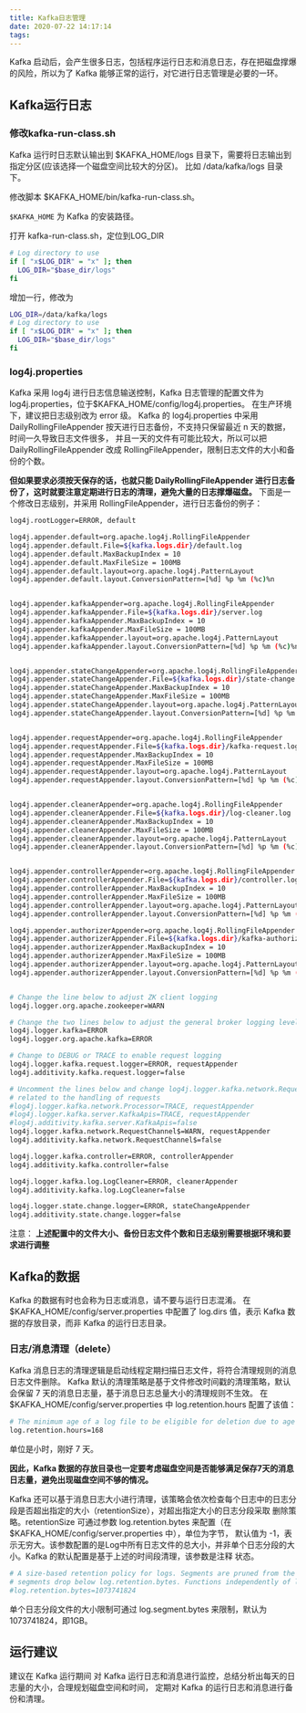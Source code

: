```yaml
---
title: Kafka日志管理
date: 2020-07-22 14:17:14
tags:
---
```


Kafka 启动后，会产生很多日志，包括程序运行日志和消息日志，存在把磁盘撑爆的风险，所以为了 Kafka 能够正常的运行，对它进行日志管理是必要的一环。

## Kafka运行日志

### 修改kafka-run-class.sh

Kafka 运行时日志默认输出到 $KAFKA_HOME/logs 目录下，需要将日志输出到指定分区(应该选择一个磁盘空间比较大的分区)。
比如 /data/kafka/logs 目录下。

修改脚本 $KAFKA_HOME/bin/kafka-run-class.sh。

`$KAFKA_HOME` 为 Kafka 的安装路径。

打开 kafka-run-class.sh，定位到LOG_DIR

```sh
# Log directory to use
if [ "x$LOG_DIR" = "x" ]; then
  LOG_DIR="$base_dir/logs"
fi
```

增加一行，修改为

```sh
LOG_DIR=/data/kafka/logs
# Log directory to use
if [ "x$LOG_DIR" = "x" ]; then
  LOG_DIR="$base_dir/logs"
fi
```

### log4j.properties

Kafka 采用 log4j 进行日志信息输送控制，Kafka 日志管理的配置文件为 log4j.properties，位于$KAFKA_HOME/config/log4j.properties。
在生产环境下，建议把日志级别改为 error 级。
Kafka 的 log4j.properties 中采用 DailyRollingFileAppender 按天进行日志备份，不支持只保留最近 n 天的数据，时间一久导致日志文件很多，
并且一天的文件有可能比较大，所以可以把 DailyRollingFileAppender 改成 RollingFileAppender，限制日志文件的大小和备份的个数。

**但如果要求必须按天保存的话，也就只能 DailyRollingFileAppender 进行日志备份了，这时就要注意定期进行日志的清理，避免大量的日志撑爆磁盘。**
下面是一个修改日志级别，并采用 RollingFileAppender，进行日志备份的例子：

```sh
log4j.rootLogger=ERROR, default

log4j.appender.default=org.apache.log4j.RollingFileAppender
log4j.appender.default.File=${kafka.logs.dir}/default.log
log4j.appender.default.MaxBackupIndex = 10
log4j.appender.default.MaxFileSize = 100MB
log4j.appender.default.layout=org.apache.log4j.PatternLayout
log4j.appender.default.layout.ConversionPattern=[%d] %p %m (%c)%n


log4j.appender.kafkaAppender=org.apache.log4j.RollingFileAppender
log4j.appender.kafkaAppender.File=${kafka.logs.dir}/server.log
log4j.appender.kafkaAppender.MaxBackupIndex = 10
log4j.appender.kafkaAppender.MaxFileSize = 100MB
log4j.appender.kafkaAppender.layout=org.apache.log4j.PatternLayout
log4j.appender.kafkaAppender.layout.ConversionPattern=[%d] %p %m (%c)%n


log4j.appender.stateChangeAppender=org.apache.log4j.RollingFileAppender
log4j.appender.stateChangeAppender.File=${kafka.logs.dir}/state-change.log
log4j.appender.stateChangeAppender.MaxBackupIndex = 10
log4j.appender.stateChangeAppender.MaxFileSize = 100MB
log4j.appender.stateChangeAppender.layout=org.apache.log4j.PatternLayout
log4j.appender.stateChangeAppender.layout.ConversionPattern=[%d] %p %m (%c)%n


log4j.appender.requestAppender=org.apache.log4j.RollingFileAppender
log4j.appender.requestAppender.File=${kafka.logs.dir}/kafka-request.log
log4j.appender.requestAppender.MaxBackupIndex = 10
log4j.appender.requestAppender.MaxFileSize = 100MB
log4j.appender.requestAppender.layout=org.apache.log4j.PatternLayout
log4j.appender.requestAppender.layout.ConversionPattern=[%d] %p %m (%c)%n


log4j.appender.cleanerAppender=org.apache.log4j.RollingFileAppender
log4j.appender.cleanerAppender.File=${kafka.logs.dir}/log-cleaner.log
log4j.appender.cleanerAppender.MaxBackupIndex = 10
log4j.appender.cleanerAppender.MaxFileSize = 100MB
log4j.appender.cleanerAppender.layout=org.apache.log4j.PatternLayout
log4j.appender.cleanerAppender.layout.ConversionPattern=[%d] %p %m (%c)%n


log4j.appender.controllerAppender=org.apache.log4j.RollingFileAppender
log4j.appender.controllerAppender.File=${kafka.logs.dir}/controller.log
log4j.appender.controllerAppender.MaxBackupIndex = 10
log4j.appender.controllerAppender.MaxFileSize = 100MB
log4j.appender.controllerAppender.layout=org.apache.log4j.PatternLayout
log4j.appender.controllerAppender.layout.ConversionPattern=[%d] %p %m (%c)%n

log4j.appender.authorizerAppender=org.apache.log4j.RollingFileAppender
log4j.appender.authorizerAppender.File=${kafka.logs.dir}/kafka-authorizer.log
log4j.appender.authorizerAppender.MaxBackupIndex = 10
log4j.appender.authorizerAppender.MaxFileSize = 100MB
log4j.appender.authorizerAppender.layout=org.apache.log4j.PatternLayout
log4j.appender.authorizerAppender.layout.ConversionPattern=[%d] %p %m (%c)%n


# Change the line below to adjust ZK client logging
log4j.logger.org.apache.zookeeper=WARN

# Change the two lines below to adjust the general broker logging level (output to server.log and stdout)
log4j.logger.kafka=ERROR
log4j.logger.org.apache.kafka=ERROR

# Change to DEBUG or TRACE to enable request logging
log4j.logger.kafka.request.logger=ERROR, requestAppender
log4j.additivity.kafka.request.logger=false

# Uncomment the lines below and change log4j.logger.kafka.network.RequestChannel$ to TRACE for additional output
# related to the handling of requests
#log4j.logger.kafka.network.Processor=TRACE, requestAppender
#log4j.logger.kafka.server.KafkaApis=TRACE, requestAppender
#log4j.additivity.kafka.server.KafkaApis=false
log4j.logger.kafka.network.RequestChannel$=WARN, requestAppender
log4j.additivity.kafka.network.RequestChannel$=false

log4j.logger.kafka.controller=ERROR, controllerAppender
log4j.additivity.kafka.controller=false

log4j.logger.kafka.log.LogCleaner=ERROR, cleanerAppender
log4j.additivity.kafka.log.LogCleaner=false

log4j.logger.state.change.logger=ERROR, stateChangeAppender
log4j.additivity.state.change.logger=false
```

注意：
**上述配置中的文件大小、备份日志文件个数和日志级别需要根据环境和要求进行调整**

## Kafka的数据

Kafka 的数据有时也会称为日志或消息，请不要与运行日志混淆。
在 $KAFKA_HOME/config/server.properties 中配置了 log.dirs 值，表示 Kafka 数据的存放目录，而非 Kafka 的运行日志目录。

### 日志/消息清理（delete）

Kafka 消息日志的清理逻辑是启动线程定期扫描日志文件，将符合清理规则的消息日志文件删除。
Kafka 默认的清理策略是基于文件修改时间戳的清理策略，默认会保留 7 天的消息日志量，基于消息日志总量大小的清理规则不生效。
在 $KAFKA_HOME/config/server.properties 中 log.retention.hours 配置了该值：

```sh
# The minimum age of a log file to be eligible for deletion due to age
log.retention.hours=168
```

单位是小时，刚好 7 天。

**因此，Kafka 数据的存放目录也一定要考虑磁盘空间是否能够满足保存7天的消息日志量，避免出现磁盘空间不够的情况。**

Kafka 还可以基于消息日志大小进行清理，该策略会依次检查每个日志中的日志分段是否超出指定的大小（retentionSize），对超出指定大小的日志分段采取
删除策略。retentionSize 可通过参数 log.retention.bytes 来配置（在 $KAFKA_HOME/config/server.properties 中），单位为字节，
默认值为 -1，表示无穷大。该参数配置的是Log中所有日志文件的总大小，并非单个日志分段的大小。Kafka 的默认配置是基于上述的时间段清理，该参数是注释
状态。

```sh
# A size-based retention policy for logs. Segments are pruned from the log unless the remaining
# segments drop below log.retention.bytes. Functions independently of log.retention.hours.
#log.retention.bytes=1073741824
```

单个日志分段文件的大小限制可通过 log.segment.bytes 来限制，默认为1073741824，即1GB。

## 运行建议

建议在 Kafka 运行期间 对 Kafka 运行日志和消息进行监控，总结分析出每天的日志量的大小，合理规划磁盘空间和时间，
定期对 Kafka 的运行日志和消息进行备份和清理。
